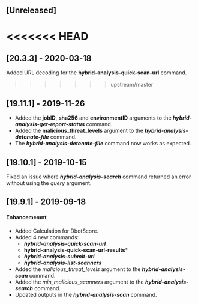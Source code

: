 ## [Unreleased]


<<<<<<< HEAD
=======
## [20.3.3] - 2020-03-18
Added URL decoding for the **hybrid-analysis-quick-scan-url** command.

>>>>>>> upstream/master
## [19.11.1] - 2019-11-26
  - Added the **jobID**, **sha256** and **environmentID** arguments to the ***hybrid-analysis-get-report-status*** command.
  - Added the **malicious_threat_levels** argument to the ***hybrid-analysis-detonate-file*** command.
  - The ***hybrid-analysis-detonate-file*** command now works as expected.

## [19.10.1] - 2019-10-15
Fixed an issue where ***hybrid-analysis-search*** command returned an error without using the *query* argument.


## [19.9.1] - 2019-09-18
#### Enhancememnt
  - Added Calculation for DbotScore.
  - Added 4 new commands:
    - ***hybrid-analysis-quick-scan-url***
    - **hybrid-analysis-quick-scan-url-results***
    - ***hybrid-analysis-submit-url***
    - ***hybrid-analysis-list-scanners*** 
  - Added the *malicious_threat_levels* argument to the ***hybrid-analysis-scan*** command.
  - Added the *min_malicious_scanners* argument to the ***hybrid-analysis-search*** command.
  - Updated outputs in the ***hybrid-analysis-scan*** command.
